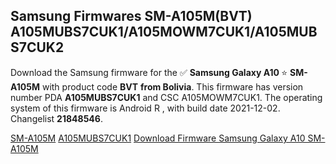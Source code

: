 <h2>Samsung Firmwares SM-A105M(BVT) A105MUBS7CUK1/A105MOWM7CUK1/A105MUBS7CUK2</h2>
Download the Samsung firmware for the ✅ <strong>Samsung Galaxy A10 </strong> ⭐ <strong>SM-A105M</strong> with product code <strong>BVT</strong> <strong> from Bolivia</strong>. This firmware has version number PDA <strong>A105MUBS7CUK1</strong> and CSC A105MOWM7CUK1. The operating system of this firmware is Android R , with build date 2021-12-02. Changelist <strong>21848546</strong>.


[SM-A105M](https://samfirm.shop/samsung/model/SM-A105M)
[A105MUBS7CUK1](https://samfirm.shop/samsung/pda/A105MUBS7CUK1)
[Download Firmware Samsung Galaxy A10 SM-A105M](https://samfirm.shop/samsung/firmware/479266)
